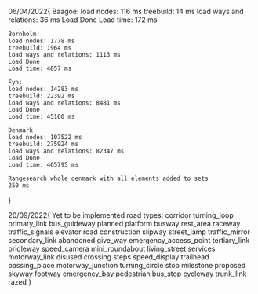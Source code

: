 06/04/2022{
    Baagoe:
    load nodes: 116 ms
    treebuild: 14 ms
    load ways and relations: 36 ms
    Load Done
    Load time: 172 ms

    Bornholm:
    load nodes: 1778 ms
    treebuild: 1964 ms
    load ways and relations: 1113 ms
    Load Done
    Load time: 4857 ms

    Fyn: 
    load nodes: 14283 ms
    treebuild: 22392 ms
    load ways and relations: 8481 ms
    Load Done
    Load time: 45160 ms

    Denmark
    load nodes: 107522 ms
    treebuild: 275924 ms
    load ways and relations: 82347 ms
    Load Done
    Load time: 465795 ms

    Rangesearch whole denmark with all elements added to sets
    250 ms
}

20/09/2022{
    Yet to be implemented road types:
        corridor
        turning_loop
        primary_link
        bus_guideway
        planned
        platform
        busway
        rest_area
        raceway
        traffic_signals
        elevator
        road
        construction
        slipway
        street_lamp
        traffic_mirror
        secondary_link
        abandoned
        give_way
        emergency_access_point
        tertiary_link
        bridleway
        speed_camera
        mini_roundabout
        living_street
        services
        motorway_link
        disused
        crossing
        steps
        speed_display
        trailhead
        passing_place
        motorway_junction
        turning_circle
        stop
        milestone
        proposed
        skyway
        footway
        emergency_bay
        pedestrian
        bus_stop
        cycleway
        trunk_link
        razed
}